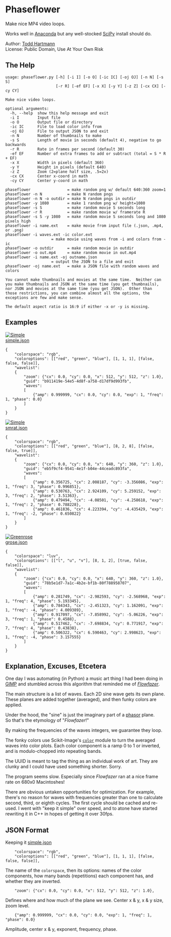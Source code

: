# Phaseflower

Make nice MP4 video loops.

Works well in [Anaconda](https://www.anaconda.com/)
but any well-stocked [SciPy](https://scipy.org/) install should do.

Author: [Todd Hartmann](https://github.com/ToddHartmann)\
License:  Public Domain, Use At Your Own Risk

## The Help
```
usage: phaseflower.py [-h] [-i I] [-o O] [-ic IC] [-oj OJ] [-n N] [-s S]
                      [-r R] [-ef EF] [-x X] [-y Y] [-z Z] [-cx CX] [-cy CY]

Make nice video loops.

optional arguments:
  -h, --help  show this help message and exit
  -i I        Input file
  -o O        Output file or directory
  -ic IC      File to load color info from
  -oj OJ      File to output JSON to and exit
  -n N        Number of thumbnails to make
  -s S        Length of movie in seconds (default 4), negative to go backwards
  -r R        Rate in frames per second (default 30)
  -ef EF      Number of extra frames to add or subtract (total = S * R + EF)
  -x X        Width in pixels (default 360)
  -y Y        Height in pixels (default 640)
  -z Z        Zoom (2=plane half size, .5=2x)
  -cx CX      Center x-coord in math
  -cy CY      Center y-coord in math

phaseflower                = make random png w/ default 640:360 zoom=1
phaseflower -n N           = make N random pngs
phaseflower -n N -o outdir = make N random pngs in outdir
phaseflower -y 1080        = make 1 random png w/ height=1080
phaseflower -s S           = make random movie S seconds long
phaseflower -r R           = make random movie w/ framerate R
phaseflower -s S -y 1080   = make random movie S seconds long and 1080 pixels high
phaseflower -i name.ext    = make movie from input file (.json, .mp4, or .png)
phaseflower -i waves.ext -ic color.ext
                    = make movie using waves from -i and colors from -ic
phaseflower -o outdir      = make random movie in outdir
phaseflower -o out.mp4     = make random movie in out.mp4
phaseflower -i name.ext -oj outname.json
                    = output the JSON to a file and exit
phaseflower -oj name.ext   = make a JSON file with random waves and colors

You cannot make thumbnails and movies at the same time.  Neither can
you make thumbnails and JSON at the same time (you get thumbnails),
nor JSON and movies at the same time (you get JSON).  Other than
those restrictions, you can combine almost all the options, the
exceptions are few and make sense.

The default aspect ratio is 16:9 if either -x or -y is missing.
```
## Examples


[![Simple](https://img.youtube.com/vi/7Hb88SFlkUY/0.jpg)](https://www.youtube.com/watch?v=7Hb88SFlkUY)\
[simple.json](examples/simple.json)
```
{
    "colorspace": "rgb",
    "coloroptions": [["red", "green", "blue"], [1, 1, 1], [false, false, false]],
    "wavelist":
    {
        "zoom": {"cx": 0.0, "cy": 0.0, "x": 512, "y": 512, "z": 1.0},
        "guid": "b911419e-54e5-4d8f-a758-d17df9d993fb",
        "waves":
        [
            {"amp": 0.999999, "cx": 0.0, "cy": 0.0, "exp": 1, "freq": 1, "phase": 0.0}
        ]
    }
}
```

[![Simple](https://img.youtube.com/vi/xdwipXjREdA/0.jpg)](https://www.youtube.com/watch?v=xdwipXjREdA)\
[smrat.json](examples/smrat.json)

```
{
    "colorspace": "rgb",
    "coloroptions": [["red", "green", "blue"], [8, 2, 8], [false, false, true]],
    "wavelist":
    {
        "zoom": {"cx": 0.0, "cy": 0.0, "x": 640, "y": 360, "z": 1.0},
        "guid": "eb5f9cf4-9541-4e1f-b04e-44ceadc893fa",
        "waves":
        [
            {"amp": 0.356725, "cx": 2.008187, "cy": -3.356086, "exp": 1, "freq": 3, "phase": 0.996851},
            {"amp": 0.530763, "cx": 2.924109, "cy": 5.259152, "exp": 3, "freq": 2, "phase": 3.51363},
            {"amp": 0.479494, "cx": -4.08501, "cy": -4.258618, "exp": 1, "freq": 2, "phase": 0.788228},
            {"amp": 0.461836, "cx": 4.223394, "cy": -4.435429, "exp": 1, "freq": -2, "phase": 0.650822}
        ]
    }
}
```

[![Greenrose](https://img.youtube.com/vi/QxRH4npChq4/0.jpg)](https://www.youtube.com/watch?v=QxRH4npChq4)\
[grose.json](examples/grose.json)
```
{
    "colorspace": "luv",
    "coloroptions": [["l", "u", "v"], [8, 1, 2], [true, false, false]],
    "wavelist":
    {
        "zoom": {"cx": 0.0, "cy": 0.0, "x": 640, "y": 360, "z": 1.0},
        "guid": "78b5e1d7-7a1c-4b2e-bf1b-80f788958707",
        "waves":
        [
            {"amp": 0.281749, "cx": -2.982593, "cy": -2.568968, "exp": 1, "freq": 4, "phase": 5.193345},
            {"amp": 0.784343, "cx": -2.451323, "cy": 1.162091, "exp": 1, "freq": -4, "phase": 4.009389},
            {"amp": 0.917097, "cx": -7.858992, "cy": -5.06226, "exp": 3, "freq": 1, "phase": 0.4588},
            {"amp": 0.517462, "cx": -7.698834, "cy": 0.771917, "exp": 7, "freq": 4, "phase": 0.43838},
            {"amp": 0.506322, "cx": 6.590463, "cy": 2.998623, "exp": 1, "freq": -4, "phase": 3.157555}
        ]
    }
}
```

## Explanation, Excuses, Etcetera

One day I was automating (in Python) a music art thing I had been doing in 
[GIMP](https://www.gimp.org/) and
stumbled across this algorithm that reminded me of 
[*Flowfazer*](https://apps.apple.com/us/app/flowfazer/id507935335).

The main structure is a list of waves.  Each 2D sine wave gets its own plane.
These planes are added together (averaged), and then funky colors are applied.

Under the hood, the "sine" is just the imaginary part of a [phasor](https://mathworld.wolfram.com/Phasor.html) plane.  
So that's the etymology of "*Flowfazer*!"

By making the frequencies of the waves integers, we guarantee they loop.

The fonky colors use
Scikit-Image's [`color`](https://scikit-image.org/docs/dev/api/skimage.color.html)
module to turn the averaged waves into color plots.  Each color component
is a ramp 0 to 1 or inverted, and is modulo-chopped into repeating bands.

The UUID is meant to tag the thing as an individual work of art.  They are clunky
and I could have used something shorter.  Sorry.

The program seems slow.  Especially since *Flowfazer* ran at a nice 
frame rate on 680x0 Macintoshes!

There are obvious untaken opportunities for optimization.  For example, there's no reason
for waves with frequencies greater than one to calculate second, third, or eighth cycles.
The first cycle should be cached and re-used.  I went with "keep it simple" over speed,
and to atone have started rewriting it in C++ in hopes of getting it over 30fps.

## JSON Format

Keeping it [simple.json](examples/simple.json)
```
    "colorspace": "rgb",
    "coloroptions": [["red", "green", "blue"], [1, 1, 1], [false, false, false]],
```
The name of the `colorspace`, then its options:
names of the color components, how many bands (repetitions)
each component has, and whether they are inverted.
```
	"zoom": {"cx": 0.0, "cy": 0.0, "x": 512, "y": 512, "z": 1.0},
```
Defines where and how much of the plane we see.
Center x & y, x & y size, zoom level.

```
	{"amp": 0.999999, "cx": 0.0, "cy": 0.0, "exp": 1, "freq": 1, "phase": 0.0}
```
Amplitude, center x & y, exponent, frequency, phase.